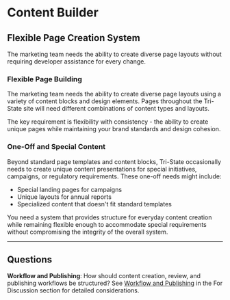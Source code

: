 # Content Builder

## Flexible Page Creation System

The marketing team needs the ability to create diverse page layouts without requiring developer assistance for every change.

### Flexible Page Building

The marketing team needs the ability to create diverse page layouts using a variety of content blocks and design elements. Pages throughout the Tri-State site will need different combinations of content types and layouts.

The key requirement is flexibility with consistency - the ability to create unique pages while maintaining your brand standards and design cohesion.

### One-Off and Special Content

Beyond standard page templates and content blocks, Tri-State occasionally needs to create unique content presentations for special initiatives, campaigns, or regulatory requirements. These one-off needs might include:

-   Special landing pages for campaigns
-   Unique layouts for annual reports
-   Specialized content that doesn't fit standard templates

You need a system that provides structure for everyday content creation while remaining flexible enough to accommodate special requirements without compromising the integrity of the overall system.

---

## Questions

**Workflow and Publishing**: How should content creation, review, and publishing workflows be structured? See [Workflow and Publishing](sections/requirements/for-discussion.md) in the For Discussion section for detailed considerations.
